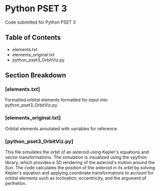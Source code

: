 # Python PSET 3
Code submitted for Python PSET 3

## Table of Contents
- elements.txt
- elements_original.txt
- python_pset3_OrbitViz.py

## Section Breakdown
### [elements.txt]
Formatted orbital elements formatted for input into python_pset3_OrbitViz.py.

### [elements_original.txt]
Orbital elements annotated with variables for reference.

### [python_pset3_OrbitViz.py]
This file simulates the orbit of an asteroid using Kepler's equations and vector transformations. The simulation is visualized using the vpython library, which provides a 3D rendering of the asteroid's motion around the Sun. The code calculates the position of the asteroid in its orbit by solving Kepler's equation and applying coordinate transformations to account for orbital elements such as inclination, eccentricity, and the argument of perihelion.
